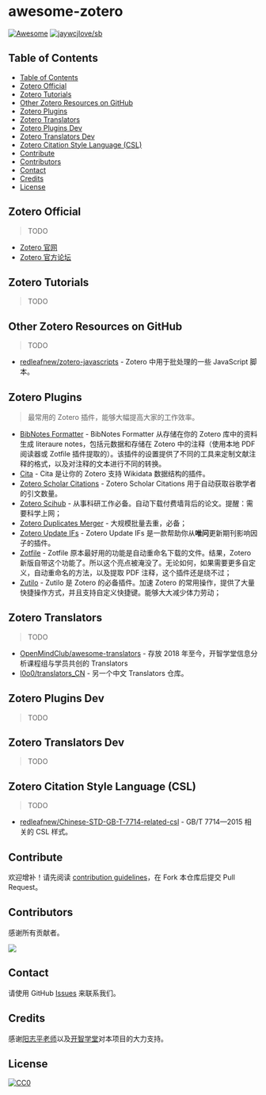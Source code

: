# awesome-zotero

<!--rehype:style=font-size: 38px; border-bottom: 0; display: flex; min-height: 260px; align-items: center; justify-content: center;-->

[![Awesome](https://awesome.re/badge.svg)](https://github.com/sindresorhus/awesome) [![jaywcjlove/sb](https://wangchujiang.com/sb/lang/chinese.svg)](README.zh-cn.md)

<!--rehype:style=text-align: center;-->

## Table of Contents

- [Table of Contents](#table-of-contents)
- [Zotero Official](#zotero-official)
- [Zotero Tutorials](#zotero-tutorials)
- [Other Zotero Resources on GitHub](#other-zotero-resources-on-github)
- [Zotero Plugins](#zotero-plugins)
- [Zotero Translators](#zotero-translators)
- [Zotero Plugins Dev](#zotero-plugins-dev)
- [Zotero Translators Dev](#zotero-translators-dev)
- [Zotero Citation Style Language (CSL)](#zotero-citation-style-language-csl)
- [Contribute](#contribute)
- [Contributors](#contributors)
- [Contact](#contact)
- [Credits](#credits)
- [License](#license)

## Zotero Official

> TODO

- [Zotero 官网](https://www.zotero.org/)
- [Zotero 官方论坛](https://forums.zotero.org/discussions)

## Zotero Tutorials

> TODO

## Other Zotero Resources on GitHub

> TODO

- [redleafnew/zotero-javascripts](https://github.com/redleafnew/zotero-javascripts) - Zotero 中用于批处理的一些 JavaScript 脚本。

## Zotero Plugins

> 最常用的 Zotero 插件，能够大幅提高大家的工作效率。

- [BibNotes Formatter](https://github.com/stefanopagliari/bibnotes) - BibNotes Formatter 从存储在你的 Zotero 库中的资料生成 literaure notes，包括元数据和存储在 Zotero 中的注释（使用本地 PDF 阅读器或 Zotfile 插件提取的）。该插件的设置提供了不同的工具来定制文献注释的格式，以及对注释的文本进行不同的转换。
- [Cita](https://github.com/diegodlh/zotero-cita) -  Cita 是让你的 Zotero 支持 Wikidata 数据结构的插件。
- [Zotero Scholar Citations](https://github.com/beloglazov/zotero-scholar-citations) - Zotero Scholar Citations 用于自动获取谷歌学者的引文数量。
- [Zotero Scihub](https://github.com/ethanwillis/zotero-scihub) - 从事科研工作必备。自动下载付费墙背后的论文。提醒：需要科学上网；
- [Zotero Duplicates Merger](https://github.com/frangoud/ZoteroDuplicatesMerger) - 大规模批量去重，必备；
- [Zotero Update IFs](https://github.com/redleafnew/zotero-updateifs) -  Zotero Update IFs 是一款帮助你从**唯问**更新期刊影响因子的插件。
- [Zotfile](https://github.com/jlegewie/zotfile) - Zotfile 原本最好用的功能是自动重命名下载的文件。结果，Zotero 新版自带这个功能了。所以这个亮点被淹没了。无论如何，如果需要更多自定义，自动重命名的方法，以及提取 PDF 注释，这个插件还是绕不过；
- [Zutilo](https://github.com/wshanks/Zutilo) - Zutilo 是 Zotero 的必备插件。加速 Zotero 的常用操作，提供了大量快捷操作方式，并且支持自定义快捷键。能够大大减少体力劳动；

## Zotero Translators

> TODO

- [OpenMindClub/awesome-translators](https://github.com/OpenMindClub/awesome-translators) - 存放 2018 年至今，开智学堂信息分析课程组与学员共创的 Translators
- [l0o0/translators_CN](https://github.com/l0o0/translators_CN) - 另一个中文 Translators 仓库。

## Zotero Plugins Dev

> TODO

## Zotero Translators Dev

> TODO

## Zotero Citation Style Language (CSL)

> TODO

- [redleafnew/Chinese-STD-GB-T-7714-related-csl](https://github.com/redleafnew/Chinese-STD-GB-T-7714-related-csl) - GB/T 7714—2015 相关的 CSL 样式。

## Contribute

欢迎增补！请先阅读 [contribution guidelines](CONTRIBUTING.zh-cn.md)，在 Fork 本仓库后提交 Pull Request。

## Contributors

感谢所有贡献者。

<a href="https://github.com/OpenMindClub/awesome-zotero/graphs/contributors"><img src="https://opencollective.com/awesome-zotero/contributors.svg?width=890&button=false" /></a>

## Contact

请使用 GitHub [Issues](https://github.com/OpenMindClub/awesome-zotero/issues?q=is%3Aissue+is%3Aopen+sort%3Aupdated-desc) 来联系我们。

## Credits

感谢[阳志平老师](https://www.yangzhiping.com/)以及[开智学堂](https://mp.weixin.qq.com/mp/profile_ext?action=home&__biz=MzA4ODM4ODQ3MQ==#wechat_redirect)对本项目的大力支持。

## License

[![CC0][CC0-badge]][CC0-link]

[CC0-badge]: http://mirrors.creativecommons.org/presskit/buttons/88x31/svg/cc-zero.svg
[CC0-link]: https://creativecommons.org/publicdomain/zero/1.0/
